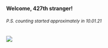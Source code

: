 #### Welcome, 427th stranger!

###### <sup>P.S. counting started approximately in 10.01.21</sup>

<img src="https://kraftwerk28.pp.ua/vcnt.png"></img>
